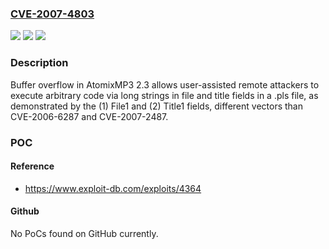### [CVE-2007-4803](https://cve.mitre.org/cgi-bin/cvename.cgi?name=CVE-2007-4803)
![](https://img.shields.io/static/v1?label=Product&message=n%2Fa&color=blue)
![](https://img.shields.io/static/v1?label=Version&message=n%2Fa&color=blue)
![](https://img.shields.io/static/v1?label=Vulnerability&message=n%2Fa&color=brighgreen)

### Description

Buffer overflow in AtomixMP3 2.3 allows user-assisted remote attackers to execute arbitrary code via long strings in file and title fields in a .pls file, as demonstrated by the (1) File1 and (2) Title1 fields, different vectors than CVE-2006-6287 and CVE-2007-2487.

### POC

#### Reference
- https://www.exploit-db.com/exploits/4364

#### Github
No PoCs found on GitHub currently.

